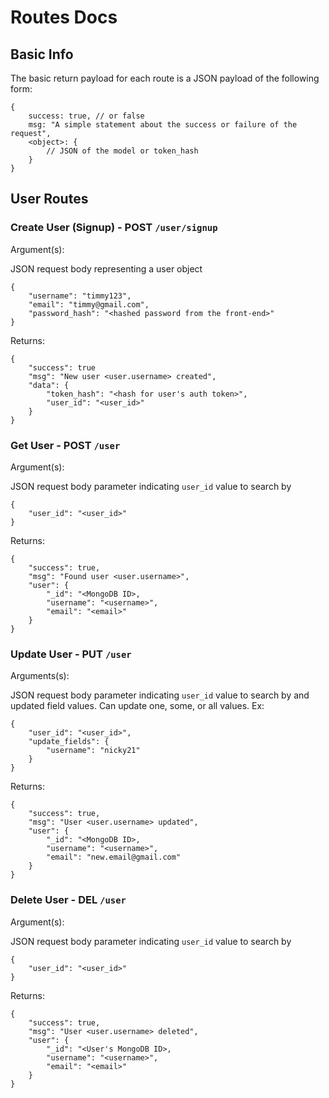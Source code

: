 # Routes Docs

## Basic Info

The basic return payload for each route is a JSON payload of the following form:

```
{
    success: true, // or false
    msg: "A simple statement about the success or failure of the request",
    <object>: {
        // JSON of the model or token_hash
    }
}
```

## User Routes

### Create User (Signup) - POST `/user/signup`

Argument(s):

JSON request body representing a user object

```
{
    "username": "timmy123",
    "email": "timmy@gmail.com",
    "password_hash": "<hashed password from the front-end>"
}
```

Returns:

```
{
    "success": true
    "msg": "New user <user.username> created",
    "data": {
        "token_hash": "<hash for user's auth token>",
        "user_id": "<user_id>"
    }
}
```

### Get User - POST `/user`

Argument(s):

JSON request body parameter indicating `user_id` value to search by

```
{
    "user_id": "<user_id>"
}
```

Returns:

```
{
    "success": true,
    "msg": "Found user <user.username>",
    "user": {
        "_id": "<MongoDB ID>,
        "username": "<username>",
        "email": "<email>"
    }
}
```

### Update User - PUT `/user`

Arguments(s):

JSON request body parameter indicating `user_id` value to search by and updated field values. Can update one, some, or all values. Ex:

```
{
	"user_id": "<user_id>",
	"update_fields": {
		"username": "nicky21"
	}
}
```

Returns:

```
{
    "success": true,
    "msg": "User <user.username> updated",
    "user": {
        "_id": "<MongoDB ID>,
        "username": "<username>",
        "email": "new.email@gmail.com"
    }
}
```

### Delete User - DEL `/user`

Argument(s):

JSON request body parameter indicating `user_id` value to search by

```
{
    "user_id": "<user_id>"
}
```

Returns:

```
{
    "success": true,
    "msg": "User <user.username> deleted",
    "user": {
        "_id": "<User's MongoDB ID>,
        "username": "<username>",
        "email": "<email>"
    }
}
```
